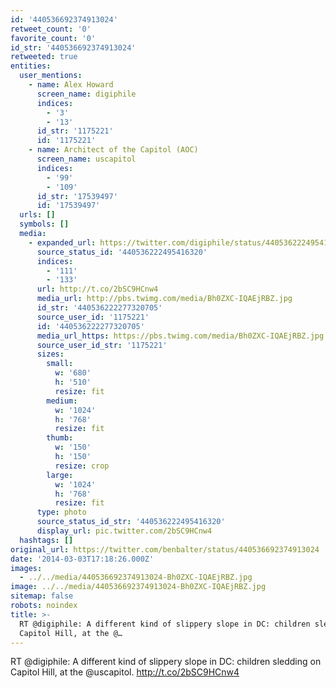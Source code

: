 ```yaml
---
id: '440536692374913024'
retweet_count: '0'
favorite_count: '0'
id_str: '440536692374913024'
retweeted: true
entities:
  user_mentions:
    - name: Alex Howard
      screen_name: digiphile
      indices:
        - '3'
        - '13'
      id_str: '1175221'
      id: '1175221'
    - name: Architect of the Capitol (AOC)
      screen_name: uscapitol
      indices:
        - '99'
        - '109'
      id_str: '17539497'
      id: '17539497'
  urls: []
  symbols: []
  media:
    - expanded_url: https://twitter.com/digiphile/status/440536222495416320/photo/1
      source_status_id: '440536222495416320'
      indices:
        - '111'
        - '133'
      url: http://t.co/2bSC9HCnw4
      media_url: http://pbs.twimg.com/media/Bh0ZXC-IQAEjRBZ.jpg
      id_str: '440536222277320705'
      source_user_id: '1175221'
      id: '440536222277320705'
      media_url_https: https://pbs.twimg.com/media/Bh0ZXC-IQAEjRBZ.jpg
      source_user_id_str: '1175221'
      sizes:
        small:
          w: '680'
          h: '510'
          resize: fit
        medium:
          w: '1024'
          h: '768'
          resize: fit
        thumb:
          w: '150'
          h: '150'
          resize: crop
        large:
          w: '1024'
          h: '768'
          resize: fit
      type: photo
      source_status_id_str: '440536222495416320'
      display_url: pic.twitter.com/2bSC9HCnw4
  hashtags: []
original_url: https://twitter.com/benbalter/status/440536692374913024
date: '2014-03-03T17:18:26.000Z'
images:
  - ../../media/440536692374913024-Bh0ZXC-IQAEjRBZ.jpg
image: ../../media/440536692374913024-Bh0ZXC-IQAEjRBZ.jpg
sitemap: false
robots: noindex
title: >-
  RT @digiphile: A different kind of slippery slope in DC: children sledding on
  Capitol Hill, at the @…
---
```


RT @digiphile: A different kind of slippery slope in DC: children sledding on Capitol Hill, at the @uscapitol. http://t.co/2bSC9HCnw4